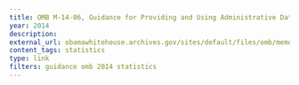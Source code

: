 ```yaml
---
title: OMB M-14-06, Guidance for Providing and Using Administrative Data for Statistical Purposes
year: 2014
description: 
external_url: obamawhitehouse.archives.gov/sites/default/files/omb/memoranda/2014/m-14-06.pdf
content_tags: statistics
type: link
filters: guidance omb 2014 statistics
---
```

